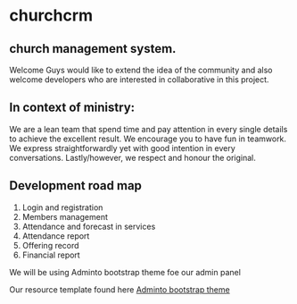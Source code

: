# churchcrm

## church management system.

Welcome Guys
 would like to extend the idea of the community and also welcome developers who are interested in collaborative in this project.


## In context of ministry:

We are a lean team that spend time and pay attention in every single details to achieve the excellent result. We encourage you to have fun in teamwork. We express straightforwardly yet with good intention in every conversations. Lastly/however, we respect and honour the original.

## Development road map
1. Login and registration
1. Members management
1. Attendance and forecast in services
1. Attendance report
1. Offering record
1. Financial report


We will be using Adminto bootstrap theme foe our admin panel

Our resource template found here [Adminto bootstrap theme](https://drive.google.com/open?id=1wEFMEwiwdE5iCPcmSmZCB1dA-P4REhnR)
